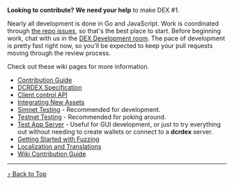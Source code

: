 <a id="top"/>

**Looking to contribute? We need your help** to make DEX \#1.

Nearly all development is done in Go and JavaScript. Work is coordinated
through [the repo issues](https://github.com/decred/dcrdex/issues),
so that's the best place to start.
Before beginning work, chat with us in the
[DEX Development room](https://matrix.to/#/!EzTSRQITaqHuFBDFhM:decred.org?via=decred.org&via=matrix.org&via=zettaport.com).
The pace of development is pretty fast right now, so you'll be expected to keep
your pull requests moving through the review process.

Check out these wiki pages for more information.

- [Contribution Guide](Contribution-Guide)
- [DCRDEX Specification](https://github.com/decred/dcrdex/blob/master/spec/README.mediawiki)
- [Client control API](Client-control-API)
- [Integrating New Assets](Integrating-New-Assets)
- [Simnet Testing](Simnet-Testing) - Recommended for development.
- [Testnet Testing](Testnet-Testing) - Recommended for poking around.
- [Test App Server](Test-App-Server) - Useful for GUI development, or just to try everything out
without needing to create wallets or connect to a **dcrdex** server.
- [Getting Started with Fuzzing](Getting-Started-With-Fuzzing)
- [Localization and Translations](Localization-and-Translation)
- [Wiki Contribution Guide](Wiki-Contribution-Guide)

---

[⤴ Back to Top](#top)
